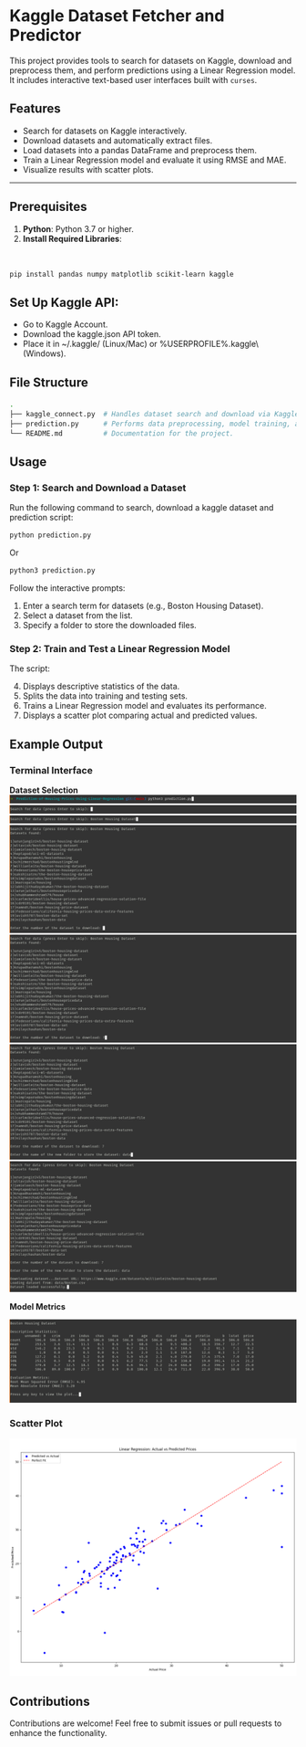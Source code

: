 # Kaggle Dataset Fetcher and Predictor

This project provides tools to search for datasets on Kaggle, download and preprocess them, and perform predictions using a Linear Regression model. It includes interactive text-based user interfaces built with `curses`.

## Features

- Search for datasets on Kaggle interactively.
- Download datasets and automatically extract files.
- Load datasets into a pandas DataFrame and preprocess them.
- Train a Linear Regression model and evaluate it using RMSE and MAE.
- Visualize results with scatter plots.

---

## Prerequisites

1. **Python**: Python 3.7 or higher.
2. **Install Required Libraries**:
<br>
   
   ```bash
   pip install pandas numpy matplotlib scikit-learn kaggle
   ```

## Set Up Kaggle API:

- Go to Kaggle Account.
- Download the kaggle.json API token.
- Place it in ~/.kaggle/ (Linux/Mac) or %USERPROFILE%\.kaggle\ (Windows).

## File Structure
```bash
.
├── kaggle_connect.py  # Handles dataset search and download via Kaggle API.
├── prediction.py      # Performs data preprocessing, model training, and visualization.
└── README.md          # Documentation for the project.
```

## Usage

### Step 1: Search and Download a Dataset

Run the following command to search, download a kaggle dataset and prediction script:
```bash
python prediction.py
```
Or
```bash
python3 prediction.py
```
Follow the interactive prompts:

1. Enter a search term for datasets (e.g., Boston Housing Dataset).
2. Select a dataset from the list.
3. Specify a folder to store the downloaded files.

### Step 2: Train and Test a Linear Regression Model
The script:

4. Displays descriptive statistics of the data.
5. Splits the data into training and testing sets.
6. Trains a Linear Regression model and evaluates its performance.
7. Displays a scatter plot comparing actual and predicted values.

## Example Output
### Terminal Interface
**Dataset Selection**
![Boston example 1](./images/1.png)
![Boston example 2](./images/2.png)
![Boston example 3](./images/3.png)
![Boston example 4](./images/4.png)
![Boston example 5](./images/5.png)
![Boston example 6](./images/6.png)
![Boston example 7](./images/7.png)
<br>

**Model Metrics**

![Boston example 8](./images/8.png)

### Scatter Plot
![Boston example 9](./images/9.png)

## Contributions

Contributions are welcome! Feel free to submit issues or pull requests to enhance the functionality.